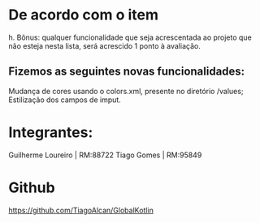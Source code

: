 # De acordo com o item 
h. Bônus: qualquer funcionalidade que seja acrescentada ao projeto que
não esteja nesta lista, será acrescido 1 ponto à avaliação.

## Fizemos as seguintes novas funcionalidades: 
Mudança de cores usando o colors.xml, presente no diretório /values;
Estilização dos campos de imput.

# Integrantes:
Guilherme Loureiro | RM:88722
Tiago Gomes | RM:95849

# Github
https://github.com/TiagoAlcan/GlobalKotlin


